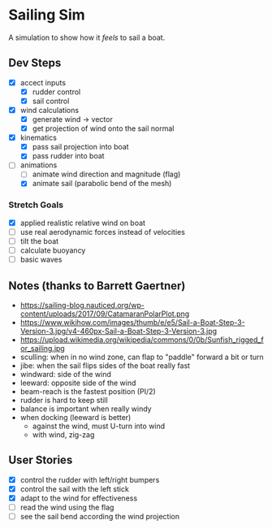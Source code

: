# Sailing Sim

A simulation to show how it _feels_ to sail a boat.

## Dev Steps

- [x] accect inputs
  - [x] rudder control
  - [x] sail control
- [x] wind calculations
  - [x] generate wind -> vector
  - [x] get projection of wind onto the sail normal
- [x] kinematics
  - [x] pass sail projection into boat
  - [x] pass rudder into boat
- [ ] animations
  - [ ] animate wind direction and magnitude (flag)
  - [x] animate sail (parabolic bend of the mesh)

### Stretch Goals

- [x] applied realistic relative wind on boat
- [ ] use real aerodynamic forces instead of velocities
- [ ] tilt the boat
- [ ] calculate buoyancy
- [ ] basic waves

## Notes (thanks to Barrett Gaertner)

- <https://sailing-blog.nauticed.org/wp-content/uploads/2017/09/CatamaranPolarPlot.png>
- <https://www.wikihow.com/images/thumb/e/e5/Sail-a-Boat-Step-3-Version-3.jpg/v4-460px-Sail-a-Boat-Step-3-Version-3.jpg>
- <https://upload.wikimedia.org/wikipedia/commons/0/0b/Sunfish_rigged_for_sailing.jpg>
- sculling: when in no wind zone, can flap to "paddle" forward a bit or turn
- jibe: when the sail flips sides of the boat really fast
- windward: side of the wind
- leeward: opposite side of the wind
- beam-reach is the fastest position (PI/2)
- rudder is hard to keep still
- balance is important when really windy
- when docking (leeward is better)
  - against the wind, must U-turn into wind
  - with wind, zig-zag

## User Stories

- [x] control the rudder with left/right bumpers
- [x] control the sail with the left stick
- [x] adapt to the wind for effectiveness
- [ ] read the wind using the flag
- [ ] see the sail bend according the wind projection
